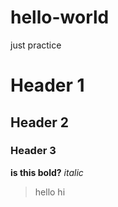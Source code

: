 # hello-world
just practice

# Header 1
## Header 2
### Header 3

**is this bold?**
*italic*
> hello
> hi
